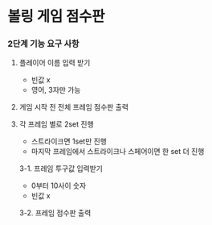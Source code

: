 # 볼링 게임 점수판
### 2단계 기능 요구 사항
1. 플레이어 이름 입력 받기
    - 빈값 x
    - 영어, 3자만 가능

2. 게임 시작 전 전체 프레임 점수판 출력

3. 각 프레임 별로 2set 진행
    - 스트라이크면 1set만 진행
    - 마지막 프레임에서 스트라이크나 스페어이면 한 set 더 진행

   3-1. 프레임 투구값 입력받기
    - 0부터 10사이 숫자
    - 빈값 x

   3-2. 프레임 점수판 출력
     
